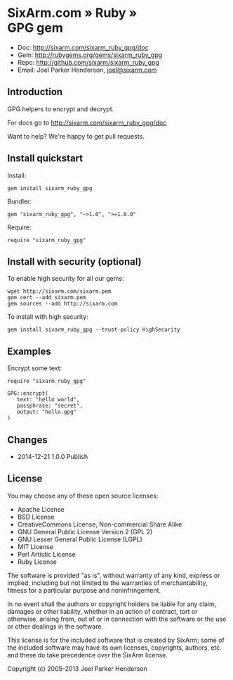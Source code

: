 # SixArm.com » Ruby » <br> GPG gem

* Doc: <http://sixarm.com/sixarm_ruby_gpg/doc>
* Gem: <http://rubygems.org/gems/sixarm_ruby_gpg>
* Repo: <http://github.com/sixarm/sixarm_ruby_gpg>
* Email: Joel Parker Henderson, <joel@sixarm.com>

## Introduction

GPG helpers to encrypt and decrypt.

For docs go to <http://sixarm.com/sixarm_ruby_gpg/doc>

Want to help? We're happy to get pull requests.


## Install quickstart

Install:

    gem install sixarm_ruby_gpg

Bundler:

    gem "sixarm_ruby_gpg", "~>1.0", ">=1.0.0"

Require:

    require "sixarm_ruby_gpg"


## Install with security (optional)

To enable high security for all our gems:

    wget http://sixarm.com/sixarm.pem
    gem cert --add sixarm.pem
    gem sources --add http://sixarm.com

To install with high security:

    gem install sixarm_ruby_gpg --trust-policy HighSecurity


## Examples

Encrypt some text:

    require "sixarm_ruby_gpg"

    GPG::encrypt(
       text: "hello world",
       passphrase: "secret",
       output: "hello.gpg"
    )


## Changes

* 2014-12-21 1.0.0 Publish


## License

You may choose any of these open source licenses:

  * Apache License
  * BSD License
  * CreativeCommons License, Non-commercial Share Alike
  * GNU General Public License Version 2 (GPL 2)
  * GNU Lesser General Public License (LGPL)
  * MIT License
  * Perl Artistic License
  * Ruby License

The software is provided "as is", without warranty of any kind,
express or implied, including but not limited to the warranties of
merchantability, fitness for a particular purpose and noninfringement.

In no event shall the authors or copyright holders be liable for any
claim, damages or other liability, whether in an action of contract,
tort or otherwise, arising from, out of or in connection with the
software or the use or other dealings in the software.

This license is for the included software that is created by SixArm;
some of the included software may have its own licenses, copyrights,
authors, etc. and these do take precedence over the SixArm license.

Copyright (c) 2005-2013 Joel Parker Henderson
